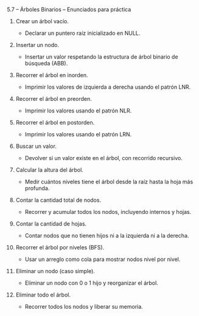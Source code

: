 5.7 – Árboles Binarios – Enunciados para práctica

1. Crear un árbol vacío.
   - Declarar un puntero raíz inicializado en NULL.

2. Insertar un nodo.
   - Insertar un valor respetando la estructura de árbol binario de búsqueda (ABB).

3. Recorrer el árbol en inorden.
   - Imprimir los valores de izquierda a derecha usando el patrón LNR.

4. Recorrer el árbol en preorden.
   - Imprimir los valores usando el patrón NLR.

5. Recorrer el árbol en postorden.
   - Imprimir los valores usando el patrón LRN.

6. Buscar un valor.
   - Devolver si un valor existe en el árbol, con recorrido recursivo.

7. Calcular la altura del árbol.
   - Medir cuántos niveles tiene el árbol desde la raíz hasta la hoja más profunda.

8. Contar la cantidad total de nodos.
   - Recorrer y acumular todos los nodos, incluyendo internos y hojas.

9. Contar la cantidad de hojas.
   - Contar nodos que no tienen hijos ni a la izquierda ni a la derecha.

10. Recorrer el árbol por niveles (BFS).
    - Usar un arreglo como cola para mostrar nodos nivel por nivel.

11. Eliminar un nodo (caso simple).
    - Eliminar un nodo con 0 o 1 hijo y reorganizar el árbol.

12. Eliminar todo el árbol.
    - Recorrer todos los nodos y liberar su memoria.
